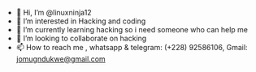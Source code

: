 - 👋 Hi, I’m @linuxninja12
- 👀 I’m interested in Hacking and coding
- 🌱 I’m currently learning hacking so i need someone who can help me
- 💞️ I’m looking to collaborate on hacking
- 📫 How to reach me , whatsapp & telegram: (+228) 92586106, Gmail: jomugndukwe@gmail.com

<!---
linuxninja12/linuxninja12 is a ✨ special ✨ repository because its `README.md` (this file) appears on your GitHub profile.
You can click the Preview link to take a look at your changes.
--->
